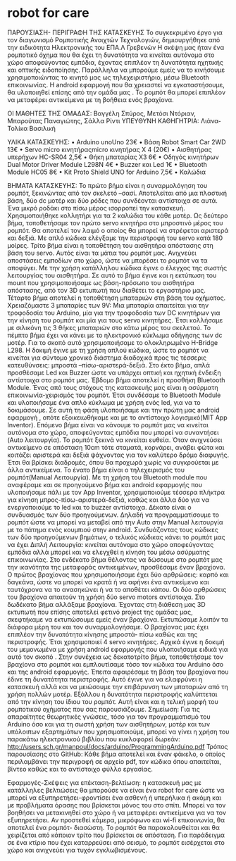 # robot for care
ΠΑΡΟΥΣΙΑΣΗ- ΠΕΡΙΓΡΑΦΗ ΤΗΣ ΚΑΤΑΣΚΕΥΗΣ
Το  συγκεκριμένο έργο για τον διαγωνισμό Ρομποτικής Ανοιχτών Τεχνολογιών, δημιουργήθηκε από την ειδικότητα Ηλεκτρονικής του ΕΠΑ.Λ Γρεβενών
Η σκέψη μας ήταν ένα ρομποτικό όχημα που θα έχει τη δυνατότητα να κινείται αυτόνομα στο χώρο αποφεύγοντας εμπόδια, έχοντας επιπλέον τη δυνατότητα ηχητικής και οπτικής ειδοποίησης.
Παράλληλα να μπορούμε εμείς να το κινήσουμε χρησιμοποιώντας το κινητό μας ως τηλεχειριστήριο, μέσω Bluetooth επικοινωνίας. Η android εφαρμογή που θα χρειαστεί να εγκαταστήσουμε, θα υλοποιηθεί επίσης από την ομάδα μας .
Το ρομπότ θα μπορεί επιπλέον να μεταφέρει  αντικείμενα με τη βοήθεια ενός βραχίονα.

ΟΙ ΜΑΘΗΤΕΣ ΤΗΣ ΟΜΑΔΑΣ:
Βαγγέλη Σπύρος, Μετόσι Ντόριαν, Μπαρούτας Παναγιώτης, Σάλλα Ρίντι
ΥΠΕΥΘΥΝΗ ΚΑΘΗΓΗΤΡΙΑ:
Λιάνα-Τολίκα Βασιλική

ΥΛΙΚΑ ΚΑΤΑΣΚΕΥΗΣ:
•	Arduino unoUno 23€
•	Βάση Robot Smart Car 2WD 13€
•	Servo micro  κινητήραςmicro κινητήρας X 4 (20€)
•	Αισθητήρας υπερήχων ΗC-SR04 2,5€
•	Θήκη μπαταρίας Χ3 6€
•	Οδηγός κινητήρων Dual Motor Driver Module L298N 4€
•	Buzzer και Led 1€
•	Bluetooth Module HC05 8€
•	Kit Proto Shield UNO for Arduino 7,5€
•	Καλώδια

ΒΗΜΑΤΑ ΚΑΤΑΣΚΕΥΗΣ:
Το πρώτο βήμα είναι η συναρμολόγηση του ρομπότ, ξεκινώντας από τον σκελετό –σασί. Αποτελείται από μια πλαστική βάση, δύο dc μοτέρ και δύο ρόδες που συνδέονται αντίστοιχα σε αυτά. Ένα μικρό ροδάκι στο πίσω μέρος ισορροπεί την κατασκευή. Χρησιμοποιήθηκε κολλητήρι για τα 2 καλώδια του κάθε  μοτέρ. 
Ως δεύτερο βήμα, τοποθετήσαμε τον πρώτο servo κινητήρα στο μπροστινό μέρος του ρομπότ. Θα αποτελεί τον λαιμό ο οποίος θα μπορεί να στρέφεται αριστερά και δεξιά. Με απλό κώδικα ελέγξαμε την περιστροφή του servo κατά 180 μοίρες.
Τρίτο βήμα είναι η τοποθέτηση του αισθητήρα απόστασης στη βάση του servo. Αυτός είναι τα μάτια του ρομπότ μας. Ανιχνεύει αποστάσεις εμποδίων στο χώρο, ώστε να μπορέσει το ρομπότ να τα αποφύγει. Με την χρήση κατάλληλου κώδικα έγινε ο έλεγχος της σωστής λειτουργίας του αισθητήρα. Σε αυτό το βήμα έγινε και η εκτύπωση του mount που χρησιμοποιήσαμε ως βάση-πρόσωπο του αισθητήρα απόστασης, από τον 3D εκτυπωτή που διαθέτει το εργαστήριο μας.
Τέταρτο βήμα αποτελεί η τοποθέτηση μπαταριών στη βάση του οχήματος. Χρειαζόμαστε 3 μπαταρίες των 9V: Μια μπαταρία απαιτείται για την τροφοδοσία του Arduino, μία για την τροφοδοσία των DC κινητήρων για την κίνηση του ρομπότ και μία για τους servo κινητήρες. Έτσι κολλήσαμε με σιλικόνη τις 3 θήκες  μπαταριών στο κάτω μέρος του σκελετού.
Το πέμπτο βήμα έχει να κάνει με το ηλεκτρονικό κύκλωμα οδήγησης των dc μοτέρ. Για το σκοπό αυτό χρησιμοποιήσαμε το ολοκληρωμένο Η-Bridge L298. H δοκιμή έγινε με τη χρήση απλού κώδικα, ώστε το ρομπότ να κινείται για σύντομο χρονικό διάστημα διαδοχικά προς τις τέσσερις κατευθύνσεις: μπροστά –πίσω-αριστερά-δεξιά.
Στο έκτο βήμα, απλά προσθέσαμε Led και Buzzer ώστε να υπάρχει οπτική και ηχητική ένδειξη αντίστοιχα στο ρομπότ μας. 
Έβδομο βήμα αποτελεί η προσθήκη Bluetooth Module. Ένας από τους στόχους της κατασκευής μας είναι η ασύρματη επικοινωνία-χειρισμός του ρομπότ. Έτσι συνδέσαμε το Bluetooth Module και υλοποιήσαμε ένα απλό κύκλωμα με χρήση ενός led, για να το δοκιμάσουμε. Σε αυτή τη φάση υλοποιήσαμε και την πρώτη μας android εφαρμογή , οπότε εξοικειωθήκαμε και με το αντίστοιχο λογισμικό(ΜΙΤ Αpp Inventor). 
Επόμενο βήμα είναι να  κάνουμε το ρομπότ μας να κινείται αυτόνομα στο χώρο, αποφεύγοντας εμπόδια που μπορεί να συναντήσει (Auto λειτουργία).
Το ρομπότ ξεκινά να κινείται ευθεία. Όταν ανιχνεύσει αντικείμενο σε απόσταση 10cm τότε σταματά, κορνάρει, ανάβει φώτα και   κοιτάζει αριστερά και δεξιά ψάχνοντας για τον καλύτερο δρόμο διαφυγής. Έτσι  θα βρίσκει διαδρομές, όπου θα προχωρά χωρίς να συγκρούεται με άλλα αντικείμενα.
Το ένατο βήμα είναι ο τηλεχειρισμός του ρομπότ(Manual Λειτουργία). Με τη χρήση του Bluetooth module που αναφέραμε και σε προηγούμενο βήμα και  android εφαρμογής  που υλοποιήσαμε πάλι με τον App Inventor, χρησιμοποιούμε τέσσερα πλήκτρα για κίνηση μπρος-πίσω-αριστερά-δεξιά, καθώς και άλλα δύο για να ενεργοποιούμε  το led και το buzzer αντίστοιχα. 
Δέκατο είναι ο συνδυασμός των δύο προηγούμενων. Δηλαδή να προγραμματίσουμε το ρομπότ ώστε να μπορεί να μεταβεί από την Auto στην Manual λειτουργία με το πάτημα ενός κουμπιού στην android. Συνδυάζοντας τους κώδικες των δύο προηγούμενων βημάτων, ο τελικός κώδικας  κάνει το ρομπότ μας να έχει Διπλή Λειτουργία: κινείται αυτόνομα στο χώρο αποφεύγοντας εμπόδια αλλά μπορεί και να ελεγχθεί η κίνηση του μέσω ασύρματης επικοινωνίας. 
Στο ενδέκατο βήμα θέλοντας να δώσουμε στο ρομπότ μας  την ικανότητα της μεταφοράς αντικειμένων, προσθέσαμε έναν βραχίονα. Ο πρώτος βραχίονας που χρησιμοποιήσαμε έχει δύο αρθρώσεις: καρπό και δαγκάνα, ώστε να μπορεί να κρατά ή να αφήνει ένα αντικείμενο και ταυτόχρονα να το ανασηκώνει ή να το αποθέτει κάπου. Οι δύο αρθρώσεις  του βραχίονα απαιτούν τη χρήση δύο servo motors  αντίστοιχα.
Στο δωδέκατο βήμα αλλάξαμε βραχίονα. Έχοντας στη διάθεση μας 3D εκτυπωτή που επίσης αποτελεί φετινό project  της ομάδας μας, σκεφτήκαμε να εκτυπώσουμε εμείς  έναν βραχίονα. Εκτυπώσαμε λοιπόν τα διάφορα μέρη του και τον συναρμολογήσαμε. Ο βραχίονας μας έχει επιπλέον την δυνατότητα κίνησης μπροστά- πίσω καθώς και της περιστροφής. Έτσι  χρησιμοποιεί 4 servo κινητήρες. Αρχικά έγινε η δοκιμή του μεμονωμένα με χρήση android εφαρμογής που υλοποιήσαμε ειδικά για αυτό τον σκοπό . Στην συνέχεια ως δεκατοτρίτο βήμα, τοποθετήσαμε τον βραχίονα στο ρομπότ και εμπλουτίσαμε τόσο τον κώδικα του Arduino όσο και της android εφαρμογής. Έπειτα αφαιρέσαμε τη βάση του βραχίονα που έδινε τη δυνατότητα περιστροφής. Αυτό έγινε για να ελαφρύνει η κατασκευή αλλά και  να μειώσουμε την επιβάρυνση των μπαταριών από τη χρήση πολλών μοτέρ. Εξάλλου η δυνατότητα περιστροφής καλύπτεται από την κίνηση του ίδιου του ρομπότ. 
Αυτή είναι και η τελική μορφή του ρομποτικού οχήματος που σας παρουσιάζουμε.
Σημείωση: Για τις απαραίτητες θεωρητικές γνώσεις, τόσο για τον προγραμματισμό του Arduino όσο και για τη σωστή χρήση των αισθητήρων, μοτέρ και των υπόλοιπων εξαρτημάτων που χρησιμοποιούμε, μπορεί να γίνει η χρήση του παρακάτω ηλεκτρονικού βιβλίου που κυκλοφορεί δωρεάν:
http://users.sch.gr/manpoul/docs/arduino/ProgrammingArduino.pdf 
Τρόπος παρουσίασης στο GitHub:
Κάθε βήμα αποτελεί και έναν φάκελο, ο οποίος περιλαμβάνει την περιγραφή σε αρχείο pdf, τον κώδικα όπου απαιτείται, βίντεο καθώς και το αντίστοιχο φύλλο εργασίας.

Εφαρμογές-Σκέψεις για επέκταση-βελτίωση: η κατασκευή μας με κατάλληλες βελτιώσεις θα μπορούσε να είναι ένα robot for care ώστε  να μπορεί να εξυπηρετήσει-φροντίσει ένα ασθενή ή υπερήλικα ή ακόμη και με προβλήματα όρασης που βρίσκεται μόνος του στο σπίτι. Μπορεί να τον βοηθήσει να μετακινηθεί στο χώρο ή να μεταφέρει αντικείμενα για να τον εξυπηρετήσει.
Αν προστεθεί κάμερα, μικρόφωνο και wi-fi επικοινωνία, θα αποτελεί ένα ρομπότ- διασώστη. Το ρομπότ  θα παρακολουθείται και θα χειρίζεται από κάποιον τρίτο που βρίσκεται σε απόσταση. Για παράδειγμα σε ένα κτίριο που έχει καταρρεύσει από σεισμό, το ρομπότ εισέρχεται στο χώρο και  ανιχνεύει για τυχόν εγκλωβισμένους.





 


